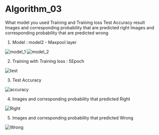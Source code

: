 # Algorithm_03

What model you used
Training and Training loss
Test Accuracy result
Images and corresponding probability that are predicted right
Images and corresponding probability that are predicted wrong


1. Model : model2 - Maxpool layer

![model_1](https://user-images.githubusercontent.com/55437034/83378301-4c520900-a413-11ea-8f80-0a0459145b8d.PNG)
![model_2](https://user-images.githubusercontent.com/55437034/83378304-4d833600-a413-11ea-81e5-c43075186302.PNG)

2. Training with Training loss : 5Epoch

![test](https://user-images.githubusercontent.com/55437034/83378307-4e1bcc80-a413-11ea-9f9f-7ce00eaee840.PNG)

3. Test Accuracy

![accuracy](https://user-images.githubusercontent.com/55437034/83378309-4eb46300-a413-11ea-9854-e5dd70f0b64b.PNG)

4. Images and corresponding probability that predicted Right

![Right](https://user-images.githubusercontent.com/55437034/83378305-4d833600-a413-11ea-8299-e29b4e6e4366.PNG)

5. Images and corresponding probability that predicted Wrong

![Wrong](https://user-images.githubusercontent.com/55437034/83378308-4eb46300-a413-11ea-9ea8-185f5b66ff8f.PNG)
